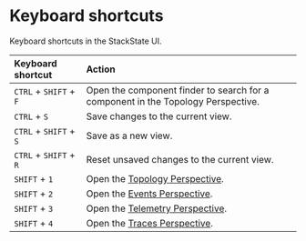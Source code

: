 # Keyboard shortcuts

Keyboard shortcuts in the StackState UI.

| Keyboard shortcut | Action |
| :---|:---|
| `CTRL` + `SHIFT` + `F` | Open the component finder to search for a component in the Topology Perspective. |
| `CTRL` + `S`| Save changes to the current view. |
| `CTRL` + `SHIFT` + `S` | Save as a new view. |
| `CTRL` + `SHIFT` + `R` | Reset unsaved changes to the current view. |
| `SHIFT` + `1` | Open the [Topology Perspective](/use/perspectives/topology-perspective.md). |
| `SHIFT` + `2` | Open the [Events Perspective](/use/perspectives/events_perspective.md). |
| `SHIFT` + `3` | Open the [Telemetry Perspective](/use/perspectives/telemetry-perspective.md). |
| `SHIFT` + `4` | Open the [Traces Perspective](/use/perspectives/traces-perspective.md). |
